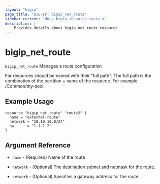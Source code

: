 ```yaml
---
layout: "bigip"
page_title: "BIG-IP: bigip_net_route"
sidebar_current: "docs-bigip-resource-route-x"
description: |-
    Provides details about bigip_net_route resource
---
```


# bigip\_net\_route

`bigip_net_route` Manages a route configuration

For resources should be named with their "full path". The full path is the combination of the partition + name of the resource. For example /Common/my-pool.


## Example Usage


```hcl
resource "bigip_net_route" "route2" {
  name = "external-route"
  network = "10.10.10.0/24"
  gw      = "1.1.1.2"
}

```      

## Argument Reference

* `name` - (Required) Name of the route

* `network` - (Optional) The destination subnet and netmask for the route.

* `network` - (Optional) Specifies a gateway address for the route.

